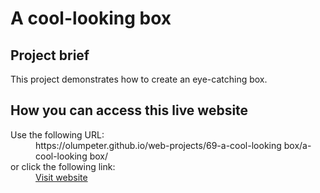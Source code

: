 # A cool-looking box

## Project brief

This project demonstrates how to create an eye-catching box.

## How you can access this live website

<dl>
  Use the following URL:
  <dd>
    https://olumpeter.github.io/web-projects/69-a-cool-looking box/a-cool-looking box/
  </dd>
  or click the following link:
  <dd>
    <a href="https://olumpeter.github.io/web-projects/69-a-cool-looking box/a-cool-looking box/">Visit website</a>
  </dd>
</dl>
